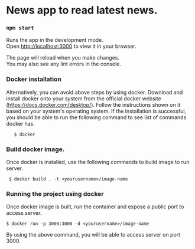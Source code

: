 # News app to read latest news.


### `npm start`

Runs the app in the development mode.\
Open [http://localhost:3000](http://localhost:3000) to view it in your browser.

The page will reload when you make changes.\
You may also see any lint errors in the console.

###
### Docker installation

  Alternatively, you can avoid above steps by using docker. Download and install docker onto your system from the official docker website (https://docs.docker.com/desktop/). Follow the instructions shown on it based on your system's operating system. If the installation is successful, you should be able to run the following command to see list of commands docker has.

       $ docker

### Build docker image.

  Once docker is installed, use the following commands to build image to run server.

     $ docker build . -t <yourusername>/image-name

### Running the project using docker

  Once docker image is built, run the container and expose a public port to access server.

    $ docker run -p 3000:3000 -d <yourusername>/image-name

  By using the above command, you will be able to access server on port 3000.